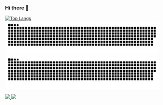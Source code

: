 ### Hi there 👋
[![Top Langs](https://github-readme-stats.vercel.app/api/top-langs/?username=leonardo-ferreira-costa&layout=compact)](https://github.com/leonardo-ferreira-costa/github-readme-stats)
![github contribution grid snake animation](https://raw.githubusercontent.com/Leonardo-Ferreira-costa/Leonardo-Ferreira-costa/output/github-contribution-grid-snake-dark.svg#gh-dark-mode-only)![github contribution grid snake animation](https://raw.githubusercontent.com/Leonardo-Ferreira-costa/Leonardo-Ferreira-costa/output/github-contribution-grid-snake.svg#gh-light-mode-only)


 <div>
  <a href="https://github.com/Leonardo-Ferreira-costa">
  <img height="180em" src="https://github-readme-stats.vercel.app/api?username=Leonardo-Ferreira-costa&show_icons=true&theme=github_dark&include_all_commits=true&count_private=true"/>
  <img height="180em" src="https://github-readme-stats.vercel.app/api/top-langs/?username=Leonardo-Ferreira-costa&layout=compact&langs_count=16&theme=github_dark"/>
</div>
<!--
**Leonardo-Ferreira-costa/Leonardo-Ferreira-costa** is a ✨ _special_ ✨ repository because its `README.md` (this file) appears on your GitHub profile.

Here are some ideas to get you started:

- 🔭 I’m currently working on ...
- 🌱 I’m currently learning ...
- 👯 I’m looking to collaborate on ...
- 🤔 I’m looking for help with ...
- 💬 Ask me about ...
- 📫 How to reach me: ...
- 😄 Pronouns: ...
- ⚡ Fun fact: ...
-->

